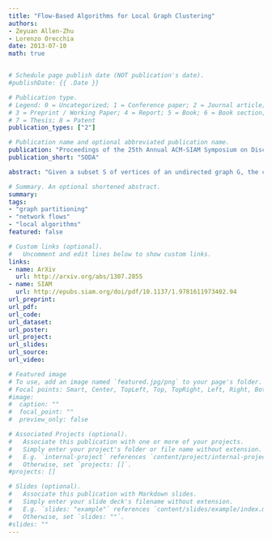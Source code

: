 ```yaml
---
title: "Flow-Based Algorithms for Local Graph Clustering"
authors:
- Zeyuan Allen-Zhu
- Lorenzo Orecchia
date: 2013-07-10
math: true


# Schedule page publish date (NOT publication's date).
#publishDate: {{ .Date }}

# Publication type.
# Legend: 0 = Uncategorized; 1 = Conference paper; 2 = Journal article;
# 3 = Preprint / Working Paper; 4 = Report; 5 = Book; 6 = Book section;
# 7 = Thesis; 8 = Patent
publication_types: ["2"]

# Publication name and optional abbreviated publication name.
publication: "Proceedings of the 25th Annual ACM-SIAM Symposium on Discrete Algorithms"
publication_short: "SODA"

abstract: "Given a subset S of vertices of an undirected graph G, the cut-improvement problem asks us to find a subset S that is similar to A but has smaller conductance. A very elegant algorithm for this problem has been given by Andersen and Lang [AL08] and requires solving a small number of single-commodity maximum flow computations over the whole graph G. In this paper, we introduce LocalImprove, the first cut-improvement algorithm that is local, i.e. that runs in time dependent on the size of the input set A rather than on the size of the entire graph. Moreover, LocalImprove achieves this local behaviour while essentially matching the same theoretical guarantee as the global algorithm of Andersen and Lang. The main application of LocalImprove is to the design of better local-graph-partitioning algorithms. All previously known local algorithms for graph partitioning are random-walk based and can only guarantee an output conductance of $O(\\sqrt{OPT})$ when the target set has conductance $OPT \\in [0,1].$ Very recently, Zhu, Lattanzi and Mirrokni [ZLM13] improved this to $O(OPT / \\sqrt{CONN})$ where the internal connectivity parameter $CONN \\in [0,1]$ is defined as the reciprocal of the mixing time of the random walk over the graph induced by the target set. In this work, we show how to use LocalImprove to obtain a constant approximation O(OPT) as long as $CONN/OPT = Omega(1).$ This yields the first flow-based algorithm. Moreover, its performance strictly outperforms the ones based on random walks and surprisingly matches that of the best known global algorithm, which is SDP-based, in this parameter regime [MMV12]. Finally, our results show that spectral methods are not the only viable approach to the construction of local graph partitioning algorithm and open door to the study of algorithms with even better approximation and locality guarantees."

# Summary. An optional shortened abstract.
summary: 
tags:
- "graph partitioning"
- "network flows"
- "local algorithms"
featured: false

# Custom links (optional).
#   Uncomment and edit lines below to show custom links.
links:
- name: ArXiv
  url: http://arxiv.org/abs/1307.2855
- name: SIAM
  url: http://epubs.siam.org/doi/pdf/10.1137/1.9781611973402.94
url_preprint: 
url_pdf: 
url_code:
url_dataset:
url_poster:
url_project:
url_slides:
url_source:
url_video:

# Featured image
# To use, add an image named `featured.jpg/png` to your page's folder. 
# Focal points: Smart, Center, TopLeft, Top, TopRight, Left, Right, BottomLeft, Bottom, BottomRight.
#image:
#  caption: ""
#  focal_point: ""
#  preview_only: false

# Associated Projects (optional).
#   Associate this publication with one or more of your projects.
#   Simply enter your project's folder or file name without extension.
#   E.g. `internal-project` references `content/project/internal-project/index.md`.
#   Otherwise, set `projects: []`.
#projects: []

# Slides (optional).
#   Associate this publication with Markdown slides.
#   Simply enter your slide deck's filename without extension.
#   E.g. `slides: "example"` references `content/slides/example/index.md`.
#   Otherwise, set `slides: ""`.
#slides: ""
---
```

